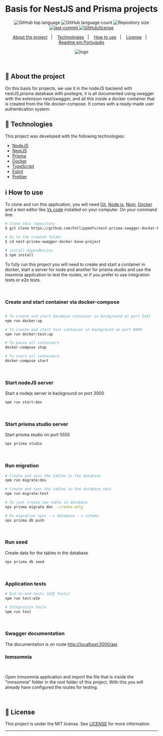 <!-- /* cSpell:disable */
/* spell-checker: disable */
/* spellchecker: disable */ -->
<h1 align="center">Basis for NestJS and Prisma projects </h1>

<p align="center">
  <img alt="GitHub top language" src="https://img.shields.io/github/languages/top/Fellippemfv/nest-prisma-swagger-docker-base-project">

  <img alt="GitHub language count" src="https://img.shields.io/github/languages/count/Fellippemfv/nest-prisma-swagger-docker-base-project?color=red">

  <img alt="Repository size" src="https://img.shields.io/github/repo-size/Fellippemfv/nest-prisma-swagger-docker-base-project?color=yellow">
  
  <a href="https://github.com/Fellippemfv/nest-prisma-swagger-docker-base-project/commits/master">
   <img alt="last-commit" src="https://img.shields.io/github/last-commit/Fellippemfv/nest-prisma-swagger-docker-base-project">
  </a>

  <a href="https://github.com/Fellippemfv/nest-prisma-swagger-docker-base-project/blob/master/LICENSE.md">
   <img alt="GitHub/license" src="https://img.shields.io/github/license/Fellippemfv/nest-prisma-swagger-docker-base-project">
  </a>
</p>

<p align="center">
  <a href="#round_pushpin-about-the-project">About the project</a>&nbsp;&nbsp;&nbsp;|&nbsp;&nbsp;&nbsp;
  <a href="#rocket-technologies">Technologies</a>&nbsp;&nbsp;&nbsp;|&nbsp;&nbsp;&nbsp;
  <a href="#information_source-how-to-use">How to use</a>&nbsp;&nbsp;&nbsp;|&nbsp;&nbsp;&nbsp;
  <a href="#memo-license">License</a>&nbsp;&nbsp;&nbsp;|&nbsp;&nbsp;&nbsp;
  <a href="/docs/readme_pt-BR.md">Readme em Português</a>
</p>

<p align="center">
  <img alt="logo" title="logo" src="https://user-images.githubusercontent.com/67835741/200043624-cfa0a999-6a95-482c-ab68-7e546a02282e.png" />
</p>

<br>

## :round_pushpin: About the project

On this basis for projects, we use it in the nodeJS backend with nestJS,prisma database with postegre, it is all documented using swagger with the extension nest/swagger, and all this inside a docker container that is created from the file docker-compose. It comes with a ready-made user authentication system.

## :rocket: Technologies

This project was developed with the following technologies:

- [NodeJS](https://nodejs.org/en/)
- [NestJS](https://nestjs.com)
- [Prisma](https://www.prisma.io)
- [Docker](https://www.docker.com)
- [TypeScript](https://www.typescriptlang.org)
- [Eslint](https://eslint.org)
- [Prettier](https://prettier.io)

## :information_source: How to use

To clone and run this application, you will need [Git](https://git-scm.com), [Node.js](https://nodejs.org/en/), [Npm](https://www.npmjs.com/), [Docker](https://www.docker.com) and a text editor like [Vs code](https://code.visualstudio.com/) installed on your computer. On your command line:

```bash
# Clone this repository
$ git clone https://github.com/Fellippemfv/nest-prisma-swagger-docker-base-project

# Go to the created folder
$ cd nest-prisma-swagger-docker-base-project

# install dependencies
$ npm install
```

To fully run this project you will need to create and start a container in docker, start a server for node and another for prisma studio and use the insomnia application to test the routes, or if you prefer to use integration tests or e2e tests.

<br>

### Create and start container via docker-compose

```bash

# To create and start database container in background on port 5432
npm run docker:up

# To create and start test container in background on port 9000
npm run docker:test:up

# To pause all containers
docker-compose stop

# To start all containers
docker-compose start
```

<br>

### Start nodeJS server

Start a nodejs server in background on port 3000

```bash
npm run start:dev
```

<br>

### Start prisma studio server

Start prisma studio on port 5555

```bash
npx prisma studio
```

<br>

### Run migration


```bash
# Create and sync the tables in the database
npm run migrate:dev

# Create and sync the tables in the database_test
npm run migrate:test

# To just create new table in database
npx prisma migrate dev --create-only

# Do migration sync --> database --> schema
npx prisma db push
```

<br>

### Run seed

Create data for the tables in the database

```bash
npx prisma db seed
```

<br>

### Application tests


```bash
# End-to-end tests (E2E Tests)
npm run test:e2e

# Integration tests
npm run test
```

<br>

### Swagger documentation

The documentation is on route <http://localhost:3000/api>
### Inmsomnia

<br>

Open inmsomnia application and import the file that is inside the "inmsomnia" folder in the root folder of this project. With this you will already have configured the routes for testing.

<br>

## :memo: License

This project is under the MIT license. See [LICENSE](https://github.com/Fellippemfv/nest-prisma-project-concepts/blob/master/LICENSE.md) for more information.

---
